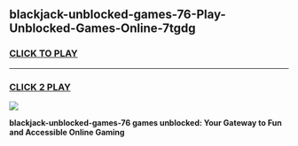 
## blackjack-unblocked-games-76-Play-Unblocked-Games-Online-7tgdg
<h3>
<a href="https://premium76.site?title=blackjack-unblocked-games-76&ref=25A">CLICK TO PLAY</a></h3>
<hr>

<h3>
<a href="https://premium76.site?title=blackjack-unblocked-games-76&ref=25A">CLICK 2 PLAY</a>
  
</h3>

<a href="https://premium76.site?title=blackjack-unblocked-games-76&ref=25A"><img src="https://clearcache.store/games.png"></a>


**blackjack-unblocked-games-76 games unblocked: Your Gateway to Fun and Accessible Online Gaming**
